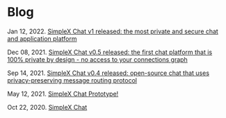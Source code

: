# Blog

Jan 12, 2022. [SimpleX Chat v1 released: the most private and secure chat and application platform](https://github.com/simplex-chat/simplex-chat/blob/master/blog/20220112-simplex-chat-v1-released.md)

Dec 08, 2021. [SimpleX Chat v0.5 released: the first chat platform that is 100% private by design - no access to your connections graph](https://github.com/simplex-chat/simplex-chat/blob/master/blog/20211208-simplex-chat-v0.5-released.md)

Sep 14, 2021. [SimpleX Chat v0.4 released: open-source chat that uses privacy-preserving message routing protocol](https://github.com/simplex-chat/simplex-chat/blob/master/blog/20210914-simplex-chat-v0.4-released.md)

May 12, 2021. [SimpleX Chat Prototype!](https://github.com/simplex-chat/simplex-chat/blob/master/blog/20210512-simplex-chat-terminal-ui.md)

Oct 22, 2020. [SimpleX Chat](https://github.com/simplex-chat/simplex-chat/blob/master/blog/20201022-simplex-chat)
